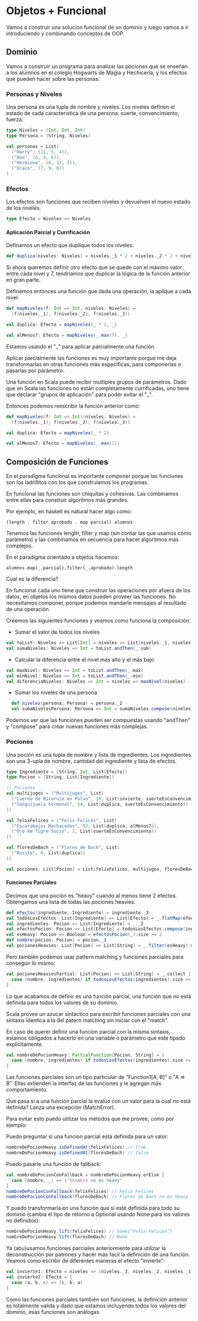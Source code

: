 # Objetos + Funcional
Vamos a construir una solucion funcional de un dominio y luego vamos a ir introduciendo y combinando conceptos de OOP.

## Dominio
Vamos a construir un programa para analizar las pociones que se enseñan a los alumnos en el colegio Hogwarts de Magia y Hechicería, y los efectos que pueden hacer sobre las personas.

### Personas y Niveles
Una persona es una tupla de nombre y niveles.
Los niveles definen el estado de cada caracteristica de una persona: suerte, convencimiento, fuerza.

~~~scala
type Niveles = (Int, Int, Int)
type Persona = (String, Niveles)

val personas = List(
  ("Harry", (11, 5, 4)),
  ("Ron", (6, 4, 6)),
  ("Hermione", (8, 12, 2)),
  ("Draco", (7, 9, 6))
)
~~~

### Efectos
Los efectos son funciones que reciben niveles y devuelven el nuevo estado de los niveles.

~~~scala
type Efecto = Niveles => Niveles
~~~

#### Aplicación Parcial y Currificación

Definamos un efecto que duplique todos los niveles:

~~~scala
def duplica(niveles: Niveles) = niveles._1 * 2 + niveles._2 * 2 + niveles._3 * 2
~~~

Si ahora queremos definir otro efecto que se quede con el máximo valor entre cada nivel y 7, tendríamos que duplicar la lógica de la función anterior en gran parte.

Definamos entonces una función que dada una operación, la aplique a cada nivel:

~~~scala
def mapNiveles(f: Int => Int, niveles: Niveles) =
  (f(niveles._1), f(niveles._2), f(niveles._3))

val duplica: Efecto = mapNiveles(_ * 2, _)

val alMenos7: Efecto = mapNiveles(_.max(7), _)
~~~
Estamos usando el "_" para aplicar parcialmente una función.

Aplicar parcialmente las funciones es muy importante porque me deja transformarlas en otras funciones más específicas, para componerlas o pasarlas por parámetro.

Una función en Scala puede recibir multiples grupos de parámetros. Dado que en Scala las funciones no están completamente currificadas, uno tiene que declarar "grupos de aplicación" para poder evitar el "_".

Entonces podemos reescribir la función anterior como:

~~~scala
def mapNiveles(f: Int => Int)(niveles: Niveles) =
  (f(niveles._1), f(niveles._2), f(niveles._3))

val duplica: Efecto = mapNiveles(_ * 2)

val alMenos7: Efecto = mapNiveles(_.max(7))
~~~

## Composición de Funciones

En el paradigma funcional es importante componer porque las funciones son los ladrillitos con los que construiamos los programas.

En funcional las funciones son chiquitas y cohesivas. Las combinamos entre ellas para construir algoritmos más grandes.

Por ejemplo, en haskell es natural hacer algo como:

    (length . filter aprobado . map parcial) alumnos

Tenemos las funciones length, filter y map (sin contar las que usamos cómo parámetro) y las combinamos en secuencia para hacer algoritmos más complejos.

En el paradigma orientado a objetos hacemos:

    alumnos.map(_.parcial).filter(_.aprobado).length

Cual es la diferencia?

En funcional cada uno tiene que construir las operaciones por afuera de los datos, en objetos los mismos datos pueden proveer las funciones. No necesitamos componer, porque podemos mandarle mensajes al resultado de una operación.

Creemos las siguientes funciones y veamos como funciona la composición:

- Sumar el valor de todos los niveles

~~~scala
val toList: Niveles => List[Int] = niveles => List(niveles._1, niveles._2, niveles._3)
val sumaNiveles: Niveles => Int = toList.andThen(_.sum)
~~~

- Calcular la diferencia entre el nivel más alto y el más bajo

~~~scala
val maxNivel: Niveles => Int = toList.andThen(_.max)
val minNivel: Niveles => Int = toList.andThen(_.min)
val diferenciaNiveles: Niveles => Int = niveles => maxNivel(niveles) - minNivel(niveles)
~~~

- Sumar los niveles de una persona

~~~scala
  def niveles(persona: Persona) = persona._2
  val sumaNivelesPersona: Persona => Int = sumaNiveles.compose(niveles)
~~~

Podemos ver que las funciones pueden ser compuestas usando "andThen" y "compose" para crear nuevas funciones más complejas.

### Pociones
Una poción es una tupla de nombre y lista de ingredientes.
Los ingredientes son una 3-upla de nombre, cantidad del ingrediente y lista de efectos.

~~~scala
type Ingrediente = (String, Int, List[Efecto])
type Pocion = (String, List[Ingrediente])

// Pociones
val multijugos = ("Multijugos", List(
  ("Cuerno de Bicornio en Polvo", 10, List(invierte, suerteEsConvencimiento)),
  ("Sanguijuela hormonal", 54, List(duplica, suerteEsConvencimiento))
))

val felixFelices = ("Felix Felices", List(
  ("Escarabajos Machacados", 52, List(duplica, alMenos7)),
  ("Ojo de Tigre Sucio", 2, List(suerteEsConvencimiento))
))

val floresDeBach = ("Flores de Bach", List(
  ("Rosita", 8, List(duplica))
))

val pociones: List[Pocion] = List(felixFelices, multijugos, floresDeBach)
~~~

#### Funciones Parciales

Decimos que una poción es "heavy" cuando al menos tiene 2 efectos. Obtengamos una lista de todas las pociones heavies.

~~~scala
def efectos(ingrediente: Ingrediente) = ingrediente._3
val todosLosEfectos: List[Ingrediente] => List[Efecto] = _.flatMap(efectos)
val ingredientes: Pocion => List[Ingrediente] = _._2
val efectosPocion: Pocion => List[Efecto] = todosLosEfectos.compose(ingredientes)
val esHeavy: Pocion => Boolean = efectosPocion(_).size >= 2
def nombre(pocion: Pocion) = pocion._1
val pocionesHeavies: List[Pocion] => List[String] = _.filter(esHeavy).map(nombre)
~~~

Pero también podemos usar pattern matching y funciones parciales para conseguir lo mismo:

~~~scala
val pocionesHeaviesPartial: List[Pocion] => List[String] = _.collect {
  case (nombre, ingredientes) if todosLosEfectos(ingredientes).size >= 2 => nombre
}
~~~

Lo que acabamos de definir es una función parcial, una función que no está definida para todos los valores de su dominio.

Scala provee un azucar sintáctico para escribir funciones parciales con una sintaxis identica a la del patern matching sin iniciar con el "match".

En caso de querer definir una funcion parcial con la misma sintaxis, estamos obligados a hacerlo en una variable o parámetro que esté tipado explicitamente.

~~~scala
val nombreDePocionHeavy: PartialFunction[Pocion, String] = {
  case (nombre, ingredientes) if todosLosEfectos(ingredientes).size >= 2 => nombre
}
~~~

Las funciones parciales son un tipo particular de "Function1[A, B]" o "A => B". Ellas extienden la interfaz de las funciones y le agregan más comportamiento.

Que pasa si a una función parcial la evalúo con un valor para la cual no está definida? Lanza una excepción (MatchError).

Para evitar esto puedo utilizar los métodos que me provee, como por ejemplo:

Puedo preguntar si una funcion parcial está definida para un valor:

~~~scala
nombreDePocionHeavy.isDefinedAt(felixFelices) // true
nombreDePocionHeavy.isDefinedAt(floresDeBach) // false
~~~

Puedo pasarle una función de fallback:
~~~scala
val nombreDePocionConFallback = nombreDePocionHeavy.orElse {
  case (nombre, _) => s"$nombre no es heavy"
}
nombreDePocionConFallback(felixFelices) // Felix Felices
nombreDePocionConFallback(floresDeBach) // Flores de Bach no es heavy
~~~

Y puedo transformarla en una función que si esté definida para todo su dominio (cambia el tipo de retorno a Optional usando None para los valores no definidos):

~~~scala
nombreDePocionHeavy.lift(felixFelices) // Some("Felix Felices")
nombreDePocionHeavy.lift(floresDeBach) // None
~~~

Ya (abu)usamos funciones parciales anteriormente para utilizar la deconstrucción por patrones y hacer más facil la definición de una función. Veamos como escribir de diferentes maneras el efecto "invierte":

~~~scala
val invierte1: Efecto = niveles => (niveles._3, niveles._2, niveles._1)
val invierte2: Efecto = {
  case (a, b, c) => (c, b, a)
}
~~~

Como las funciones parciales también son funciones, la definición anterior es totalmente valida y dado que estamos incluyendo todos los valores del dominio, esas funciones son análogas.
